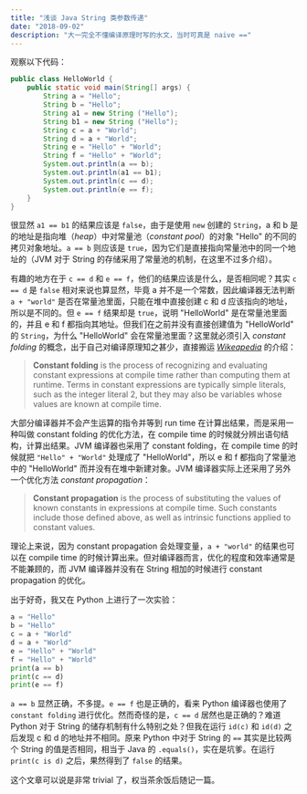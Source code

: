 ```yaml
---
title: "浅谈 Java String 类参数传递"
date: "2018-09-02"
description: "大一完全不懂编译原理时写的水文，当时可真是 naive =="
---
```


观察以下代码：

```java
public class HelloWorld {
    public static void main(String[] args) {
        String a = "Hello";
        String b = "Hello";
        String a1 = new String ("Hello");
        String b1 = new String ("Hello");
        String c = a + "World";
        String d = a + "World";
        String e = "Hello" + "World";
        String f = "Hello" + "World";
        System.out.println(a == b);
        System.out.println(a1 == b1);
        System.out.println(c == d);
        System.out.println(e == f);
    }
}
```

很显然 `a1 == b1` 的结果应该是 `false`，由于是使用 `new` 创建的 `String`，a 和 b 是的地址是指向堆（*heap*）中对常量池（*constant pool*）的对象 "Hello" 的不同的拷贝对象地址。`a == b` 则应该是 `true`，因为它们是直接指向常量池中的同一个地址的（JVM 对于 String 的存储采用了常量池的机制，在这里不过多介绍）。

有趣的地方在于 `c == d` 和 `e == f`，他们的结果应该是什么，是否相同呢？其实 `c == d` 是 `false` 相对来说也算显然，毕竟 a 并不是一个常数，因此编译器无法判断 `a + "world"` 是否在常量池里面，只能在堆中直接创建 c 和 d 应该指向的地址，所以是不同的。但 `e == f` 结果却是 `true`，说明 "HelloWorld" 是在常量池里面的，并且 e 和 f 都指向其地址。但我们在之前并没有直接创建值为 "HelloWorld" 的 `String`，为什么 "HelloWorld" 会在常量池里面？这里就必须引入 *constant folding* 的概念，出于自己对编译原理知之甚少，直接搬运 [*Wikeapedia*](https://en.wikipedia.org/wiki/Constant_folding?oldformat=true) 的介绍：

> **Constant folding** is the process of recognizing and evaluating constant expressions at compile time rather than computing them at runtime. Terms in constant expressions are typically simple literals, such as the integer literal 2, but they may also be variables whose values are known at compile time. 

大部分编译器并不会产生运算的指令并等到 run time 在计算出结果，而是采用一种叫做 constant folding 的优化方法，在 compile time 的时候就分辨出语句结构，计算出结果。JVM 编译器也采用了 constant folding，在 compile time 的时候就把 `"Hello" + "World"` 处理成了 "HelloWorld"，所以 e 和 f 都指向了常量池中的 "HelloWorld" 而并没有在堆中新建对象。JVM 编译器实际上还采用了另外一个优化方法 *constant propagation*：

> **Constant propagation** is the process of substituting the values of known constants in expressions at compile time. Such constants include those defined above, as well as intrinsic functions applied to constant values. 

理论上来说，因为 constant propagation 会处理变量，`a + "world"` 的结果也可以在 compile time 的时候计算出来。但对编译器而言，优化的程度和效率通常是不能兼顾的，而 JVM 编译器并没有在 String 相加的时候进行 constant propagation 的优化。

出于好奇，我又在 Python 上进行了一次实验：

```python
a = "Hello"
b = "Hello"
c = a + "World"
d = a + "World"
e = "Hello" + "World"
f = "Hello" + "World"
print(a == b)
print(c == d)
print(e == f)
```

`a == b` 显然正确，不多提。`e == f` 也是正确的，看来 Python 编译器也使用了 `constant folding` 进行优化。然而奇怪的是，`c == d` 居然也是正确的？难道 Python 对于 String 的储存机制有什么特别之处？但我在运行 `id(c)` 和 `id(d)` 之后发现 c 和 d 的地址并不相同。原来 Python 中对于 String 的 `==`  其实是比较两个 String 的值是否相同，相当于 Java 的 `.equals()`，实在是坑爹。在运行 `print(c is d)` 之后，果然得到了 `false` 的结果。

这个文章可以说是非常 trivial 了，权当茶余饭后随记一篇。